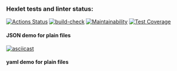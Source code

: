 ### Hexlet tests and linter status:
[![Actions Status](https://github.com/ianproletov/fullstack-javascript-project-lvl2/workflows/hexlet-check/badge.svg)](https://github.com/ianproletov/fullstack-javascript-project-lvl2/actions)
[![build-check](https://github.com/ianproletov/fullstack-javascript-project-lvl2/actions/workflows/build-check.yml/badge.svg)](https://github.com/ianproletov/fullstack-javascript-project-lvl2/actions/workflows/build-check.yml)
[![Maintainability](https://api.codeclimate.com/v1/badges/089007db3e5d6e62a0e1/maintainability)](https://codeclimate.com/github/ianproletov/fullstack-javascript-project-lvl2/maintainability)
[![Test Coverage](https://api.codeclimate.com/v1/badges/089007db3e5d6e62a0e1/test_coverage)](https://codeclimate.com/github/ianproletov/fullstack-javascript-project-lvl2/test_coverage)
#### JSON demo for plain files
[![asciicast](https://asciinema.org/a/506125.svg)](https://asciinema.org/a/506125)
#### yaml demo for plain files
<script id="asciicast-512635" src="https://asciinema.org/a/512635.js" async></script>
